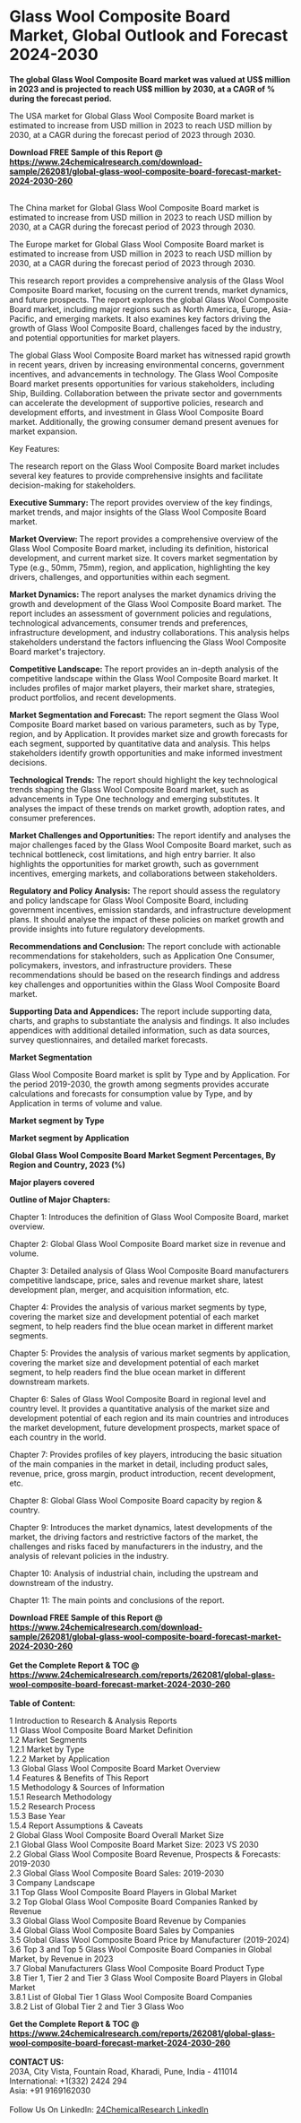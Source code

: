 <h1>Glass Wool Composite Board Market, Global Outlook and Forecast 2024-2030</h1><p><strong>The global Glass Wool Composite Board market was valued at US$ million in 2023 and is projected to reach US$ million by 2030, at a CAGR of % during the forecast period.</strong></p><p>
</p><p>The USA market for Global Glass Wool Composite Board market is estimated to increase from USD million in 2023 to reach USD million by 2030, at a CAGR during the forecast period of 2023 through 2030.</p><div><b>Download FREE Sample of this Report @ 
            <a href="https://www.24chemicalresearch.com/download-sample/262081/global-glass-wool-composite-board-forecast-market-2024-2030-260">
            https://www.24chemicalresearch.com/download-sample/262081/global-glass-wool-composite-board-forecast-market-2024-2030-260</a></b></div><br><p>
</p><p>The China market for Global Glass Wool Composite Board market is estimated to increase from USD million in 2023 to reach USD million by 2030, at a CAGR during the forecast period of 2023 through 2030.</p><p>
</p><p>The Europe market for Global Glass Wool Composite Board market is estimated to increase from USD million in 2023 to reach USD million by 2030, at a CAGR during the forecast period of 2023 through 2030.</p><p>
</p><p>This research report provides a comprehensive analysis of the Glass Wool Composite Board market, focusing on the current trends, market dynamics, and future prospects. The report explores the global Glass Wool Composite Board market, including major regions such as North America, Europe, Asia-Pacific, and emerging markets. It also examines key factors driving the growth of Glass Wool Composite Board, challenges faced by the industry, and potential opportunities for market players.</p><p>
</p><p>The global Glass Wool Composite Board market has witnessed rapid growth in recent years, driven by increasing environmental concerns, government incentives, and advancements in technology. The Glass Wool Composite Board market presents opportunities for various stakeholders, including Ship, Building. Collaboration between the private sector and governments can accelerate the development of supportive policies, research and development efforts, and investment in Glass Wool Composite Board market. Additionally, the growing consumer demand present avenues for market expansion.</p><p>
Key Features:</p><p>
The research report on the Glass Wool Composite Board market includes several key features to provide comprehensive insights and facilitate decision-making for stakeholders.</p><p>
<strong>Executive Summary: </strong>The report provides overview of the key findings, market trends, and major insights of the Glass Wool Composite Board market.</p><p>
<strong>Market Overview: </strong>The report provides a comprehensive overview of the Glass Wool Composite Board market, including its definition, historical development, and current market size. It covers market segmentation by Type (e.g., 50mm, 75mm), region, and application, highlighting the key drivers, challenges, and opportunities within each segment.</p><p>
<strong>Market Dynamics: </strong>The report analyses the market dynamics driving the growth and development of the Glass Wool Composite Board market. The report includes an assessment of government policies and regulations, technological advancements, consumer trends and preferences, infrastructure development, and industry collaborations. This analysis helps stakeholders understand the factors influencing the Glass Wool Composite Board market's trajectory.</p><p>
<strong>Competitive Landscape: </strong>The report provides an in-depth analysis of the competitive landscape within the Glass Wool Composite Board market. It includes profiles of major market players, their market share, strategies, product portfolios, and recent developments.</p><p>
<strong>Market Segmentation and Forecast: </strong>The report segment the Glass Wool Composite Board market based on various parameters, such as by Type, region, and by Application. It provides market size and growth forecasts for each segment, supported by quantitative data and analysis. This helps stakeholders identify growth opportunities and make informed investment decisions.</p><p>
<strong>Technological Trends:</strong> The report should highlight the key technological trends shaping the Glass Wool Composite Board market, such as advancements in Type One technology and emerging substitutes. It analyses the impact of these trends on market growth, adoption rates, and consumer preferences.</p><p>
<strong>Market Challenges and Opportunities: </strong>The report identify and analyses the major challenges faced by the Glass Wool Composite Board market, such as technical bottleneck, cost limitations, and high entry barrier. It also highlights the opportunities for market growth, such as government incentives, emerging markets, and collaborations between stakeholders.</p><p>
<strong>Regulatory and Policy Analysis:</strong> The report should assess the regulatory and policy landscape for Glass Wool Composite Board, including government incentives, emission standards, and infrastructure development plans. It should analyse the impact of these policies on market growth and provide insights into future regulatory developments.</p><p>
<strong>Recommendations and Conclusion: </strong>The report conclude with actionable recommendations for stakeholders, such as Application One Consumer, policymakers, investors, and infrastructure providers. These recommendations should be based on the research findings and address key challenges and opportunities within the Glass Wool Composite Board market.</p><p>
<strong>Supporting Data and Appendices:</strong> The report include supporting data, charts, and graphs to substantiate the analysis and findings. It also includes appendices with additional detailed information, such as data sources, survey questionnaires, and detailed market forecasts.</p><p>
<strong>Market Segmentation</strong></p><p>
Glass Wool Composite Board market is split by Type and by Application. For the period 2019-2030, the growth among segments provides accurate calculations and forecasts for consumption value by Type, and by Application in terms of volume and value.</p><p>
</p><p></p><p>
<strong>Market segment by Type</strong></p><p>
</p><p>
</p><p><strong>Market segment by Application</strong></p><p>
</p><p>
</p><p><strong>Global Glass Wool Composite Board Market Segment Percentages, By Region and Country, 2023 (%)</strong></p><p>
</p><p>
</p><p><strong>Major players covered</strong></p><p>
</p><p>
</p><p><strong>Outline of Major Chapters:</strong></p><p>
Chapter 1: Introduces the definition of Glass Wool Composite Board, market overview.</p><p>
Chapter 2: Global Glass Wool Composite Board market size in revenue and volume.</p><p>
Chapter 3: Detailed analysis of Glass Wool Composite Board manufacturers competitive landscape, price, sales and revenue market share, latest development plan, merger, and acquisition information, etc.</p><p>
Chapter 4: Provides the analysis of various market segments by type, covering the market size and development potential of each market segment, to help readers find the blue ocean market in different market segments.</p><p>
Chapter 5: Provides the analysis of various market segments by application, covering the market size and development potential of each market segment, to help readers find the blue ocean market in different downstream markets.</p><p>
Chapter 6: Sales of Glass Wool Composite Board in regional level and country level. It provides a quantitative analysis of the market size and development potential of each region and its main countries and introduces the market development, future development prospects, market space of each country in the world.</p><p>
Chapter 7: Provides profiles of key players, introducing the basic situation of the main companies in the market in detail, including product sales, revenue, price, gross margin, product introduction, recent development, etc.</p><p>
Chapter 8: Global Glass Wool Composite Board capacity by region &amp; country.</p><p>
Chapter 9: Introduces the market dynamics, latest developments of the market, the driving factors and restrictive factors of the market, the challenges and risks faced by manufacturers in the industry, and the analysis of relevant policies in the industry.</p><p>
Chapter 10: Analysis of industrial chain, including the upstream and downstream of the industry.</p><p>
Chapter 11: The main points and conclusions of the report.</p><div><b>Download FREE Sample of this Report @ 
            <a href="https://www.24chemicalresearch.com/download-sample/262081/global-glass-wool-composite-board-forecast-market-2024-2030-260">
            https://www.24chemicalresearch.com/download-sample/262081/global-glass-wool-composite-board-forecast-market-2024-2030-260</a></b></div><br><div><b>Get the Complete Report & TOC @ 
            <a href="https://www.24chemicalresearch.com/reports/262081/global-glass-wool-composite-board-forecast-market-2024-2030-260">
            https://www.24chemicalresearch.com/reports/262081/global-glass-wool-composite-board-forecast-market-2024-2030-260</a></b></div><br>
            <b>Table of Content:</b><p>1 Introduction to Research & Analysis Reports<br />
    1.1 Glass Wool Composite Board Market Definition<br />
    1.2 Market Segments<br />
        1.2.1 Market by Type<br />
        1.2.2 Market by Application<br />
    1.3 Global Glass Wool Composite Board Market Overview<br />
    1.4 Features & Benefits of This Report<br />
    1.5 Methodology & Sources of Information<br />
        1.5.1 Research Methodology<br />
        1.5.2 Research Process<br />
        1.5.3 Base Year<br />
        1.5.4 Report Assumptions & Caveats<br />
2 Global Glass Wool Composite Board Overall Market Size<br />
    2.1 Global Glass Wool Composite Board Market Size: 2023 VS 2030<br />
    2.2 Global Glass Wool Composite Board Revenue, Prospects & Forecasts: 2019-2030<br />
    2.3 Global Glass Wool Composite Board Sales: 2019-2030<br />
3 Company Landscape<br />
    3.1 Top Glass Wool Composite Board Players in Global Market<br />
    3.2 Top Global Glass Wool Composite Board Companies Ranked by Revenue<br />
    3.3 Global Glass Wool Composite Board Revenue by Companies<br />
    3.4 Global Glass Wool Composite Board Sales by Companies<br />
    3.5 Global Glass Wool Composite Board Price by Manufacturer (2019-2024)<br />
    3.6 Top 3 and Top 5 Glass Wool Composite Board Companies in Global Market, by Revenue in 2023<br />
    3.7 Global Manufacturers Glass Wool Composite Board Product Type<br />
    3.8 Tier 1, Tier 2 and Tier 3 Glass Wool Composite Board Players in Global Market<br />
        3.8.1 List of Global Tier 1 Glass Wool Composite Board Companies<br />
        3.8.2 List of Global Tier 2 and Tier 3 Glass Woo</p><div><b>Get the Complete Report & TOC @ 
            <a href="https://www.24chemicalresearch.com/reports/262081/global-glass-wool-composite-board-forecast-market-2024-2030-260">
            https://www.24chemicalresearch.com/reports/262081/global-glass-wool-composite-board-forecast-market-2024-2030-260</a></b></div><br><b>CONTACT US:</b><br>
            203A, City Vista, Fountain Road, Kharadi, Pune, India - 411014<br>
            International: +1(332) 2424 294<br>
            Asia: +91 9169162030 <br><br>
            Follow Us On LinkedIn: <a href="https://www.linkedin.com/company/24chemicalresearch/">24ChemicalResearch LinkedIn</a>